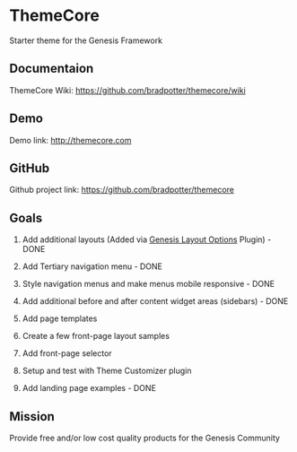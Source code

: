 # ThemeCore

Starter theme for the Genesis Framework

## Documentaion

ThemeCore Wiki: https://github.com/bradpotter/themecore/wiki

## Demo

Demo link: http://themecore.com

## GitHub

Github project link: https://github.com/bradpotter/themecore

## Goals

1. Add additional layouts (Added via [Genesis Layout Options](https://github.com/bradpotter/genesis-layout-options) Plugin) - DONE

2. Add Tertiary navigation menu - DONE

3. Style navigation menus and make menus mobile responsive - DONE

4. Add additional before and after content widget areas (sidebars) - DONE

5. Add page templates

6. Create a few front-page layout samples

7. Add front-page selector

8. Setup and test with Theme Customizer plugin

9. Add landing page examples - DONE

## Mission

Provide free and/or low cost quality products for the Genesis Community
